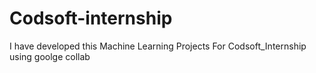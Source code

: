 # Codsoft-internship
I have developed this Machine Learning Projects For Codsoft_Internship using goolge collab
